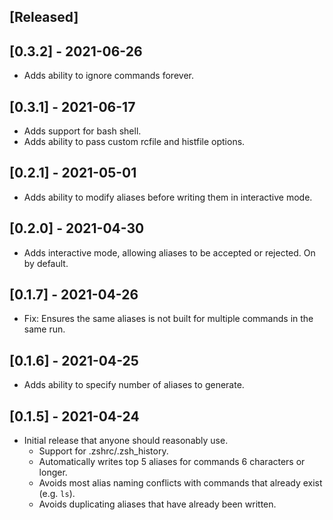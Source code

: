 ## [Released]

## [0.3.2] - 2021-06-26
- Adds ability to ignore commands forever.

## [0.3.1] - 2021-06-17
- Adds support for bash shell.
- Adds ability to pass custom rcfile and histfile options.

## [0.2.1] - 2021-05-01
- Adds ability to modify aliases before writing them in interactive mode.

## [0.2.0] - 2021-04-30
- Adds interactive mode, allowing aliases to be accepted or rejected. On by
default.

## [0.1.7] - 2021-04-26
- Fix: Ensures the same aliases is not built for multiple commands in the same run.

## [0.1.6] - 2021-04-25
- Adds ability to specify number of aliases to generate.

## [0.1.5] - 2021-04-24

- Initial release that anyone should reasonably use.
    - Support for .zshrc/.zsh_history.
    - Automatically writes top 5 aliases for commands 6 characters or longer.
    - Avoids most alias naming conflicts with commands that already exist (e.g. `ls`).
    - Avoids duplicating aliases that have already been written.
